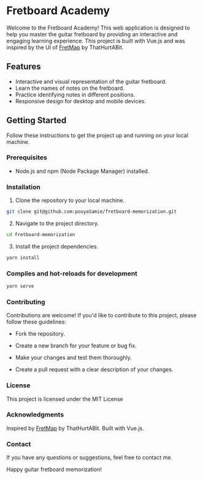 # Fretboard Academy

Welcome to the Fretboard Academy! This web application is designed to help you master the guitar fretboard by providing an interactive and engaging learning experience. This project is built with Vue.js and was inspired by the UI of [FretMap](https://github.com/thathurtabit/FretMap) by ThatHurtABit.

## Features

- Interactive and visual representation of the guitar fretboard.
- Learn the names of notes on the fretboard.
- Practice identifying notes in different positions.
- Responsive design for desktop and mobile devices.

## Getting Started

Follow these instructions to get the project up and running on your local machine.

### Prerequisites

- Node.js and npm (Node Package Manager) installed.

### Installation

1. Clone the repository to your local machine.

```bash
git clone git@github.com:pouyaSamie/fretboard-memorization.git
```

2. Navigate to the project directory.

```bash
cd fretboard-memorization
```

3. Install the project dependencies.

```bash
yarn install
```

### Compiles and hot-reloads for development
```bash
yarn serve
```
### Contributing
Contributions are welcome! If you'd like to contribute to this project, please follow these guidelines:

- Fork the repository.

- Create a new branch for your feature or bug fix.

- Make your changes and test them thoroughly.

- Create a pull request with a clear description of your changes.

### License

This project is licensed under the MIT License

### Acknowledgments

Inspired by [FretMap](https://github.com/thathurtabit/FretMap) by ThatHurtABit.
Built with Vue.js.

### Contact
If you have any questions or suggestions, feel free to contact me.

Happy guitar fretboard memorization!